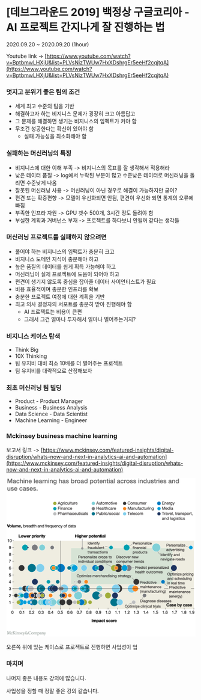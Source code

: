 # [데브그라운드 2019] 백정상 구글코리아 - AI 프로젝트 간지나게 잘 진행하는 법

2020.09.20 ~ 2020.09.20 (1hour)

Youtube link -> [https://www.youtube.com/watch?v=BptbmwLHXjU&list=PLVsNizTWUw7HxXDshrgEr5eeHf2cqjtqA](https://www.youtube.com/watch?v=BptbmwLHXjU&list=PLVsNizTWUw7HxXDshrgEr5eeHf2cqjtqA)

### 멋지고 분위기 좋은 팀의 조건

- 세계 최고 수준의 팀을 기반
- 해결하고자 하는 비지니스 문제가 굉장히 크고 아름답고
- 그 문제를 해결하면 생기는 비지니스의 임펙트가 커야 함
- 무조건 성공한다는 확신이 있어야 함
  - 실패 가능성을 최소화해야 함

### 실패하는 머신러닝의 특징

- 비지니스에 대한 이해 부족 -> 비지니스의 목표를 잘 생각해서 적용해라
- 낮은 데이터 품질 -> log에서 누락된 부분이 많고 수준낮은 데이터로 머신러닝을 돌리면 수준낮게 나옴
- 잘못된 머신러닝 사용 -> 머신러닝이 아닌 경우로 해결이 가능하지만 굳이?
- 편견 또는 확증편향 -> 모델이 우선화되면 안됨, 편견이 우선화 되면 통계의 오류에 빠짐
- 부족한 인프라 자원 -> GPU 갯수 500개, 3시간 정도 돌려야 함
- 부실한 계획과 거버넌스 부재 -> 프로젝트를 하다보니 안될꺼 같다는 생각들

### 머신러닝 프로젝트를 실패하지 않으려면

- 풀어야 하는 비지니스의 임팩트가 충분히 크고
- 비지니스 도메인 지식이 충분해야 하고
- 높은 품질의 데이터를 쉽게 획득 가능해야 하고
- 머신러닝이 실제 프로젝트에 도움이 되어야 하고
- 편견이 생기지 않도록 중심을 잡아줄 데이터 사이언티스트가 필요
- 비용 효율적이며 충분한 인프라를 확보
- 충분한 프로젝트 여정에 대한 계획을 기반
- 최고 의사 결정자의 서포트를 충분히 받아 진행해야 함
  - AI 프로젝트는 비용이 큰편
  - 그래서 그건 얼마나 투자해서 얼마나 벌어주는거지?

### 비지니스 케이스 탐색

- Think Big
- 10X Thinking
- 팀 유지비 대비 최소 10배를 더 벌어주는 프로젝트
- 팀 유지비를 대략적으로 산정해보자

### 최초 머신러닝 팀 빌딩

- Product - Product Manager
- Business - Business Analysis
- Data Science - Data Scientist
- Machine Learning - Engineer

### Mckinsey business machine learning

보고서 링크 -> [https://www.mckinsey.com/featured-insights/digital-disruption/whats-now-and-next-in-analytics-ai-and-automation](https://www.mckinsey.com/featured-insights/digital-disruption/whats-now-and-next-in-analytics-ai-and-automation)

![mckinsey bisness report](./mckinsey.png)

오른쪽 위에 있는 케이스로 프로젝트로 진행하면 사업성이 업

### 마치며

나머지 좋은 내용도 강의에 많습니다.

사업성을 정할 때 정말 좋은 강의 같습니다.
